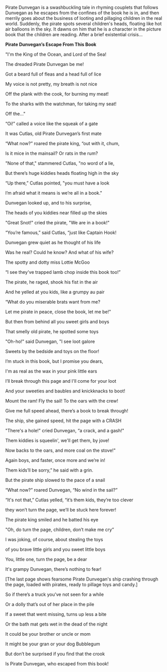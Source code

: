 Pirate Dunvegan is a swashbuckling tale in rhyming couplets that follows Dunvegan as he escapes from the confines of the book he is in, and then merrily goes about the business of looting and pillaging children in the real world. Suddenly, the pirate spots several children's heads, floating like hot air balloons in the sky. It dawns on him that he is a character in the picture book that the children are reading. After a brief existential crisis... 


**Pirate Dunvegan’s Escape From This Book**

"I'm the King of the Ocean, and Lord of the Sea!

The dreaded Pirate Dunvegan be me!



Got a beard full of fleas and a head full of lice

My voice is not pretty, my breath is not nice

  


Off the plank with the cook, for burning my meat!

To the sharks with the watchman, for taking my seat!

 

Off the..."

 

“Oi!” called a voice like the squeak of a gate

It was Cutlas, old Pirate Dunvegan’s first mate

 

“What now?” roared the pirate king, “out with it, chum,

Is it mice in the mainsail? Or rats in the rum?

 

"None of that," stammered Cutlas, "no word of a lie,

But there’s huge kiddies heads floating high in the sky

 

“Up there,” Cutlas pointed, "you must have a look

I’m afraid what it means is we’re all in a book."

 

Dunvegan looked up, and to his surprise,

The heads of you kiddies near filled up the skies

 

"Great Snot!" cried the pirate, "We are in a book!"

“You’re famous,” said Cutlas, “just like Captain Hook!

 

Dunvegan grew quiet as he thought of his life

Was he real? Could he know? And what of his wife?

 

The spotty and dotty miss Lottie McGoo

“I see they've trapped lamb chop inside this book too!”

 

The pirate, he raged, shook his fist in the air

And he yelled at you kids, like a grumpy au pair

 

“What do you miserable brats want from me?

Let me pirate in peace, close the book, let me be!"

 

But then from behind all you sweet girls and boys

That smelly old pirate, he spotted some toys

 

"Oh-ho!" said Dunvegan, "I see loot galore

Sweets by the bedside and toys on the floor!

 

I’m stuck in this book, but I promise you dears,

I'm as real as the wax in your pink little ears

 

I’ll break through this page and I'll come for your loot

And your sweeties and baubles and knickknacks to boot!

 

Mount the ram! Fly the sail! To the oars with the crew!

Give me full speed ahead, there’s a book to break through!

 

The ship, she gained speed, hit the page with a CRASH

"There's a hole!" cried Dunvegan, “a crack, and a gash!"

 

Them kiddies is squeelin', we'll get them, by jove!

Now backs to the oars, and more coal on the stove!"

 

Again boys, and faster, once more and we’re in!

Them kids’ll be sorry,” he said with a grin.

 

But the pirate ship slowed to the pace of a snail

“What now?” roared Dunvegan, “No wind in the sail?”

 

“It's not that,” Cutlas yelled, “it’s them kids, they’re too clever

they won’t turn the page, we’ll be stuck here forever!

 

The pirate king smiled and he batted his eye

"Oh, do turn the page, children, don’t make me cry”

 

I was joking, of course, about stealing the toys

of you brave little girls and you sweet little boys

 

You, little one, turn the page, be a dear

It's grampy Dunvegan, there’s nothing to fear!

 

[The last page shows fearsome Pirate Dunvegan's ship crashing through the page, loaded with pirates, ready to pillage toys and candy.]

 

So if there’s a truck you’ve not seen for a while

Or a dolly that’s out of her place in the pile

 

If a sweet that went missing, turns up less a bite

Or the bath mat gets wet in the dead of the night

 

It could be your brother or uncle or mom

It might be your gran or your dog Bubblegum

 

But don’t be surprised if you find that the crook

Is Pirate Dunvegan, who escaped from this book!

